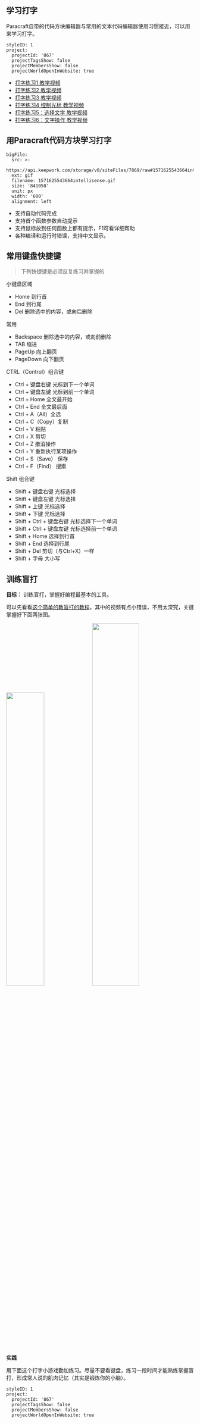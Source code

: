 ## 学习打字

Paracraft自带的代码方块编辑器与常用的文本代码编辑器使用习惯接近，可以用来学习打字。 


```@Project
styleID: 1
project:
  projectId: '867'
  projectTagsShow: false
  projectMembersShow: false
  projectWorldOpenInWebsite: true

```

- [打字练习1 教学视频](https://keepwork.com/official/tips/s1/1_134)
- [打字练习2 教学视频](https://keepwork.com/official/tips/s1/1_135)
- [打字练习3 教学视频](https://keepwork.com/official/tips/s1/1_136)
- [打字练习4 控制光标 教学视频](https://keepwork.com/official/tips/s1/1_137)
- [打字练习5：选择文字 教学视频](https://keepwork.com/official/tips/s1/1_138)
- [打字练习6：文字操作 教学视频](https://keepwork.com/official/tips/s1/1_139)


## 用Paracraft代码方块学习打字

```@BigFile
bigFile:
  src: >-
    https://api.keepwork.com/storage/v0/siteFiles/7869/raw#1571625543664intellisense.gif
  ext: gif
  filename: 1571625543664intellisense.gif
  size: '841058'
  unit: px
  width: '600'
  alignment: left

```

- 支持自动代码完成
- 支持首个函数参数自动提示
- 支持鼠标放到任何函数上都有提示，F1可看详细帮助
- 各种编译和运行时错误，支持中文显示。

## 常用键盘快捷键

> 下列快捷键是必须反复练习并掌握的

小键盘区域
- Home  到行首
- End  到行尾
- Del 删除选中的内容，或向后删除

常用
- Backspace 删除选中的内容，或向前删除
- TAB 缩进
- PageUp 向上翻页
- PageDown 向下翻页

CTRL（Control）组合键
- Ctrl + 键盘右键  光标到下一个单词
- Ctrl + 键盘左键  光标到前一个单词
- Ctrl + Home  全文最开始
- Ctrl + End  全文最后面
- Ctrl + A（All）全选
- Ctrl + C（Copy）复制
- Ctrl + V 粘贴
- Ctrl + X 剪切
- Ctrl + Z 撤消操作
- Ctrl + Y 重新执行某项操作
- Ctrl + S（Save） 保存
- Ctrl + F（Find） 搜索

Shift 组合键
- Shift + 键盘右键  光标选择
- Shift + 键盘左键  光标选择
- Shift + 上键  光标选择
- Shift + 下键  光标选择
- Shift + Ctrl + 键盘右键  光标选择下一个单词
- Shift + Ctrl + 键盘左键  光标选择前一个单词
- Shift + Home  选择到行首
- Shift + End  选择到行尾
- Shift + Del 剪切（与Ctrl+X）一样
- Shift + 字母  大小写

## 训练盲打

**目标：**
训练盲打，掌握好编程最基本的工具。


可以先看看[这个简单的教盲打的教程](https://jingyan.baidu.com/article/54b6b9c031da462d583b4715.html)，其中的视频有点小错误，不用太深究，关键掌握好下面两张图。

<img src="https://api.keepwork.com/storage/v0/siteFiles/2347/raw#typinggame1.png" width="45%"/>

<img src="https://api.keepwork.com/storage/v0/siteFiles/2348/raw#typinggame2.png" width="50%"/>


**实践**

用下面这个打字小游戏勤加练习。尽量不要看键盘，练习一段时间才能熟练掌握盲打，形成常人说的肌肉记忆（其实是锻炼你的小脑）。


```@Project
styleID: 1
project:
  projectId: '867'
  projectTagsShow: false
  projectMembersShow: false
  projectWorldOpenInWebsite: true

```